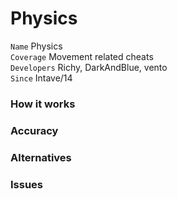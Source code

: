 # Physics

`Name` Physics<br>
`Coverage` Movement related cheats<br>
`Developers` Richy, DarkAndBlue, vento<br>
`Since` Intave/14<br>

### How it works
### Accuracy
### Alternatives
### Issues